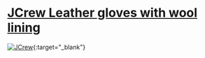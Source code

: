 # [JCrew Leather gloves with wool lining](https://www.jcrew.com/it/m/mens/categories/accessories/cold-weather-accessories/gloves/cashmere-lined-leather-gloves/ME163?display=standard&fit=Classic&color_name=burnished-sienna&colorProductCode=BB984) 


[<img src="https://www.jcrew.com/s7-img-facade/BB984_BR6887?wid=2000&hei=2000" alt="JCrew" class="logo-link">](https://www.jcrew.com/it/m/mens/categories/accessories/cold-weather-accessories/gloves/cashmere-lined-leather-gloves/ME163?display=standard&fit=Classic&color_name=burnished-sienna&colorProductCode=BB984){:target="_blank"}
